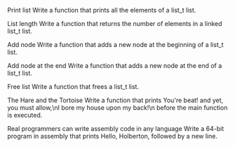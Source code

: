 Print list Write a function that prints all the elements of a list_t list.

List length Write a function that returns the number of elements in a linked list_t list.

Add node Write a function that adds a new node at the beginning of a list_t list.

Add node at the end Write a function that adds a new node at the end of a list_t list.

Free list Write a function that frees a list_t list.

The Hare and the Tortoise Write a function that prints You're beat! and yet, you must allow,\nI bore my house upon my back!\n before the main function is executed.

Real programmers can write assembly code in any language Write a 64-bit program in assembly that prints Hello, Holberton, followed by a new line.
